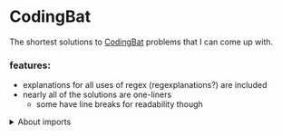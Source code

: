 # CodingBat

The shortest solutions to [CodingBat](https://codingbat.com/) problems that I can come up with.
### features:
- explanations for all uses of regex (regexplanations?) are included
- nearly all of the solutions are one-liners
  - some have line breaks for readability though

<details>
  <summary>About imports</summary>
  
  Imports in CodingBat are kind of weird, for example `java.util.stream.Collectors` is automatically imported
  but `java.util.stream.IntStream` is not.
  I'll use imports in my files for when CodingBat automatically imports it for you, otherwise I'll use FQNs.
</details>